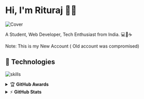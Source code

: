 # Hi, I'm Rituraj 🧑‍💻

![Cover](https://user-images.githubusercontent.com/74038190/212750155-3ceddfbd-19d3-40a3-87af-8d329c8323c4.gif)

A Student, Web Developer, Tech Enthusiast from India. 💻💖☕

Note: This is my New Account ( Old account was compromised)


## 🔧 Technologies

![skills](https://skillicons.dev/icons?i=html,css,sass,js,ts,nodejs,react,mongodb,git,figma,bash,nextjs,vscode&theme=light)

<!-- markdownlint-disable MD033 -->


<details>
    <summary>&#127942 <b>GitHub Awards</b></summary><br/>

![Github Trophy](https://github-profile-trophy.vercel.app/?username=zayconik)

</details>

<details>
    <summary>&#9889 <b>GitHub Stats</b></summary><br/>

[![Waren Gonzaga Github Stats](https://readme-stats.warengonzaga.com/api?username=zayconik&show_icons=true&count_private=true)](https://github.com/zayconik/github-readme-stats) [![Top Language](https://readme-stats.warengonzaga.com/api/top-langs?username=zayconik&layout=compact)](https://github.com/zayconik/github-readme-stats)

</details>

